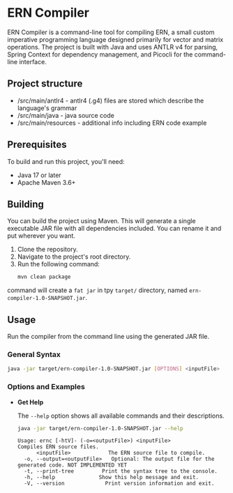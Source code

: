 # ERN Compiler

ERN Compiler is a command-line tool for compiling ERN, a small custom imperative programming language designed primarily for vector and matrix operations. The project is built with Java and uses ANTLR v4 for parsing, Spring Context for dependency management, and Picocli for the command-line interface.

## Project structure

* /src/main/antlr4 - antlr4 (.g4) files are stored which describe the language's grammar
* /src/main/java - java source code
* /src/main/resources - additional info including ERN code example

## Prerequisites

To build and run this project, you'll need:
* Java 17 or later
* Apache Maven 3.6+

## Building

You can build the project using Maven. This will generate a single executable JAR file with all dependencies included. You can rename it and put wherever you want.

1. Clone the repository.
2. Navigate to the project's root directory.
3. Run the following command:
    ```bash
    mvn clean package
    ```
command will create a `fat jar` in tру `target/` directory, named `ern-compiler-1.0-SNAPSHOT.jar`.

## Usage

Run the compiler from the command line using the generated JAR file.

### General Syntax
```bash
java -jar target/ern-compiler-1.0-SNAPSHOT.jar [OPTIONS] <inputFile>
```

### Options and Examples

* **Get Help**

  The `--help` option shows all available commands and their descriptions.
    ```bash
    java -jar target/ern-compiler-1.0-SNAPSHOT.jar --help
    ```   
  
    ```
    Usage: ernc [-htV]- (-o=<outputFile>) <inputFile>
    Compiles ERN source files.
          <inputFile>            The ERN source file to compile.
      -o, --output=<outputFile>   Optional: The output file for the generated code. NOT IMPLEMENTED YET
      -t, --print-tree         Print the syntax tree to the console.
      -h, --help              Show this help message and exit.
      -V, --version             Print version information and exit.
    ```